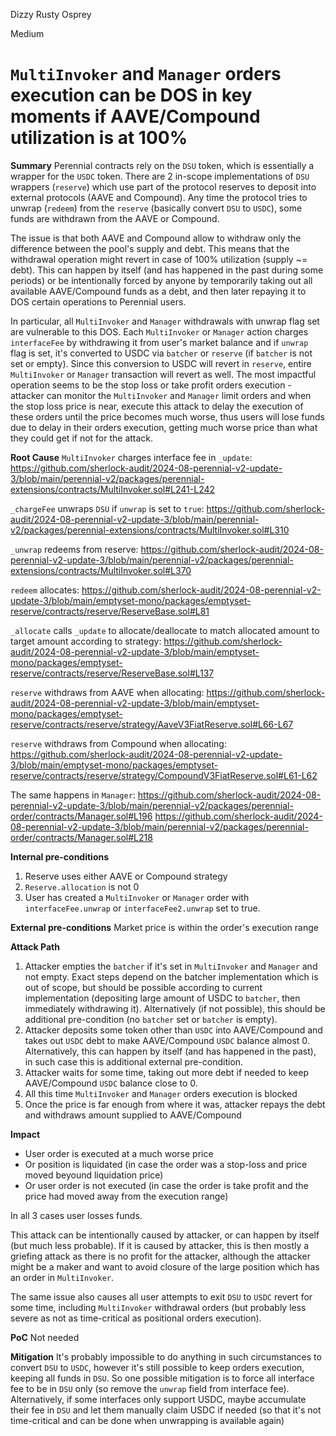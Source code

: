 Dizzy Rusty Osprey

Medium

# `MultiInvoker` and `Manager` orders execution can be DOS in key moments if AAVE/Compound utilization is at 100%

**Summary**
Perennial contracts rely on the `DSU` token, which is essentially a wrapper for the `USDC` token. There are 2 in-scope implementations of `DSU` wrappers (`reserve`) which use part of the protocol reserves to deposit into external protocols (AAVE and Compound). Any time the protocol tries to unwrap (`redeem`) from the `reserve` (basically convert `DSU` to `USDC`), some funds are withdrawn from the AAVE or Compound.

The issue is that both AAVE and Compound allow to withdraw only the difference between the pool's supply and debt. This means that the withdrawal operation might revert in case of 100% utilization (supply ~= debt). This can happen by itself (and has happened in the past during some periods) or be intentionally forced by anyone by temporarily taking out all available AAVE/Compound funds as a debt, and then later repaying it to DOS certain operations to Perennial users.

In particular, all `MultiInvoker` and `Manager` withdrawals with unwrap flag set are vulnerable to this DOS. Each `MultiInvoker` or `Manager` action charges `interfaceFee` by withdrawing it from user's market balance and if `unwrap` flag is set, it's converted to USDC via `batcher` or `reserve` (if `batcher` is not set or empty). Since this conversion to USDC will revert in `reserve`, entire `MultiInvoker` or `Manager` transaction will revert as well. The most impactful operation seems to be the stop loss or take profit orders execution - attacker can monitor the `MultiInvoker` and `Manager` limit orders and when the stop loss price is near, execute this attack to delay the execution of these orders until the price becomes much worse, thus users will lose funds due to delay in their orders execution, getting much worse price than what they could get if not for the attack.

**Root Cause**
`MultiInvoker` charges interface fee in `_update`:
https://github.com/sherlock-audit/2024-08-perennial-v2-update-3/blob/main/perennial-v2/packages/perennial-extensions/contracts/MultiInvoker.sol#L241-L242

`_chargeFee` unwraps `DSU` if `unwrap` is set to `true`:
https://github.com/sherlock-audit/2024-08-perennial-v2-update-3/blob/main/perennial-v2/packages/perennial-extensions/contracts/MultiInvoker.sol#L310

`_unwrap` redeems from reserve:
https://github.com/sherlock-audit/2024-08-perennial-v2-update-3/blob/main/perennial-v2/packages/perennial-extensions/contracts/MultiInvoker.sol#L370

`redeem` allocates:
https://github.com/sherlock-audit/2024-08-perennial-v2-update-3/blob/main/emptyset-mono/packages/emptyset-reserve/contracts/reserve/ReserveBase.sol#L81

`_allocate` calls `_update` to allocate/deallocate to match allocated amount to target amount according to strategy:
https://github.com/sherlock-audit/2024-08-perennial-v2-update-3/blob/main/emptyset-mono/packages/emptyset-reserve/contracts/reserve/ReserveBase.sol#L137

`reserve` withdraws from AAVE when allocating:
https://github.com/sherlock-audit/2024-08-perennial-v2-update-3/blob/main/emptyset-mono/packages/emptyset-reserve/contracts/reserve/strategy/AaveV3FiatReserve.sol#L66-L67

`reserve` withdraws from Compound when allocating:
https://github.com/sherlock-audit/2024-08-perennial-v2-update-3/blob/main/emptyset-mono/packages/emptyset-reserve/contracts/reserve/strategy/CompoundV3FiatReserve.sol#L61-L62

The same happens in `Manager`:
https://github.com/sherlock-audit/2024-08-perennial-v2-update-3/blob/main/perennial-v2/packages/perennial-order/contracts/Manager.sol#L196
https://github.com/sherlock-audit/2024-08-perennial-v2-update-3/blob/main/perennial-v2/packages/perennial-order/contracts/Manager.sol#L218

**Internal pre-conditions**
1. Reserve uses either AAVE or Compound strategy
2. `Reserve.allocation` is not 0
3. User has created a `MultiInvoker` or `Manager` order with `interfaceFee.unwrap` or `interfaceFee2.unwrap` set to true.

**External pre-conditions**
Market price is within the order's execution range

**Attack Path**
1. Attacker empties the `batcher` if it's set in `MultiInvoker` and `Manager` and not empty. Exact steps depend on the batcher implementation which is out of scope, but should be possible according to current implementation (depositing large amount of USDC to `batcher`, then immediately withdrawing it). Alternatively (if not possible), this should be additional pre-condition (no `batcher` set or `batcher` is empty).
2. Attacker deposits some token other than `USDC` into AAVE/Compound and takes out `USDC` debt to make AAVE/Compound `USDC` balance almost 0. Alternatively, this can happen by itself (and has happened in the past), in such case this is additional external pre-condition.
3. Attacker waits for some time, taking out more debt if needed to keep AAVE/Compound `USDC` balance close to 0.
4. All this time `MultiInvoker` and `Manager` orders execution is blocked
5. Once the price is far enough from where it was, attacker repays the debt and withdraws amount supplied to AAVE/Compound

**Impact**
- User order is executed at a much worse price
- Or position is liquidated (in case the order was a stop-loss and price moved beyound liquidation price)
- Or user order is not executed (in case the order is take profit and the price had moved away from the execution range)

In all 3 cases user losses funds.

This attack can be intentionally caused by attacker, or can happen by itself (but much less probable). If it is caused by attacker, this is then mostly a griefing attack as there is no profit for the attacker, although the attacker might be a maker and want to avoid closure of the large position which has an order in `MultiInvoker`.

The same issue also causes all user attempts to exit `DSU` to `USDC` revert for some time, including `MultiInvoker` withdrawal orders (but probably less severe as not as time-critical as positional orders execution).

**PoC**
Not needed

**Mitigation**
It's probably impossible to do anything in such circumstances to convert `DSU` to `USDC`, however it's still possible to keep orders execution, keeping all funds in `DSU`. So one possible mitigation is to force all interface fee to be in `DSU` only (so remove the `unwrap` field from interface fee). Alternatively, if some interfaces only support USDC, maybe accumulate their fee in `DSU` and let them manually claim USDC if needed (so that it's not time-critical and can be done when unwrapping is available again)